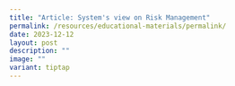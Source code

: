 ```yaml
---
title: "Article: System's view on Risk Management"
permalink: /resources/educational-materials/permalink/
date: 2023-12-12
layout: post
description: ""
image: ""
variant: tiptap
---
```

